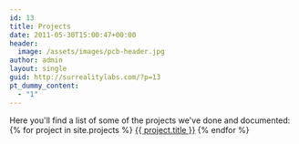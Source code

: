 ```yaml
---
id: 13
title: Projects
date: 2011-05-30T15:00:47+00:00
header:
  image: /assets/images/pcb-header.jpg
author: admin
layout: single
guid: http://surrealitylabs.com/?p=13
pt_dummy_content:
  - "1"
---
```

Here you'll find a list of some of the projects we've done and documented:
{% for project in site.projects %}
<a href="{{ project.url }}">{{ project.title }}</a>
{% endfor %}